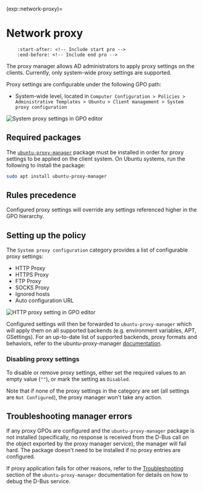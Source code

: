 (exp::network-proxy)=
# Network proxy

```{include} ../pro_content_notice.txt
    :start-after: <!-- Include start pro -->
    :end-before: <!-- Include end pro -->
```

The proxy manager allows AD administrators to apply proxy settings on the clients. Currently, only system-wide proxy settings are supported.

Proxy settings are configurable under the following GPO path:

* System-wide level, located in `Computer Configuration > Policies > Administrative Templates > Ubuntu > Client management > System proxy configuration`

![System proxy settings in GPO editor](../images/explanation/proxy/system-proxy-settings-list.png)

## Required packages

The [`ubuntu-proxy-manager`](https://github.com/ubuntu/ubuntu-proxy-manager) package must be installed in order for proxy settings to be applied on the client system. On Ubuntu systems, run the following to install the package:

```bash
sudo apt install ubuntu-proxy-manager
```

## Rules precedence

Configured proxy settings will override any settings referenced higher in the GPO hierarchy.

## Setting up the policy

The `System proxy configuration` category provides a list of configurable proxy settings:

* HTTP Proxy
* HTTPS Proxy
* FTP Proxy
* SOCKS Proxy
* Ignored hosts
* Auto configuration URL

![HTTP proxy setting in GPO editor](../images/explanation/proxy/system-proxy-settings-focus.png)

Configured settings will then be forwarded to `ubuntu-proxy-manager` which will apply them on all supported backends (e.g. environment variables, APT, GSettings). For an up-to-date list of supported backends, proxy formats and behaviors, refer to the ubuntu-proxy-manager [documentation](https://github.com/ubuntu/ubuntu-proxy-manager/blob/main/README.md).

### Disabling proxy settings

To disable or remove proxy settings, either set the required values to an empty value (`""`), or mark the setting as `Disabled`.

Note that if none of the proxy settings in the category are set (all settings are `Not Configured`), the proxy manager won't take any action.

## Troubleshooting manager errors

If any proxy GPOs are configured and the `ubuntu-proxy-manager` package is not installed (specifically, no response is received from the D-Bus call on the object exported by the proxy manager service), the manager will fail hard. The package doesn't need to be installed if no proxy entries are configured.

If proxy application fails for other reasons, refer to the [Troubleshooting](https://github.com/ubuntu/ubuntu-proxy-manager/blob/main/README.md#troubleshooting) section of the `ubuntu-proxy-manager` documentation for details on how to debug the D-Bus service.
